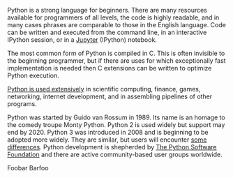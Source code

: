 Python is a strong language for beginners. There are many resources available for programmers of all levels, the code is highly readable, and in many cases phrases are comparable to those in the English language. Code can be written and executed from the command line, in an interactive IPython session, or in a [Jupyter](http://jupyter.org) (IPython) notebook.

The most common form of Python is compiled in C. This is often invisible to the beginning programmer, but if there are uses for which exceptionally fast implementation is needed then C extensions can be written to optimize Python execution.

[Python is used extensively](https://www.python.org/about/apps/) in scientific computing, finance, games, networking, internet development, and in assembling pipelines of other programs.

Python was started by Guido van Rossum in 1989. Its name is an homage to the comedy troupe Monty Python. Python 2 is used widely but support may end by 2020. Python 3 was introduced in 2008 and is beginning to be adopted more widely. They are similar, but users will encounter [some differences](http://blog.teamtreehouse.com/python-2-vs-python-3). Python development is shepherded by [The Python Software Foundation](https://www.python.org/about/) and there are active community-based user groups worldwide.

Foobar
Barfoo
